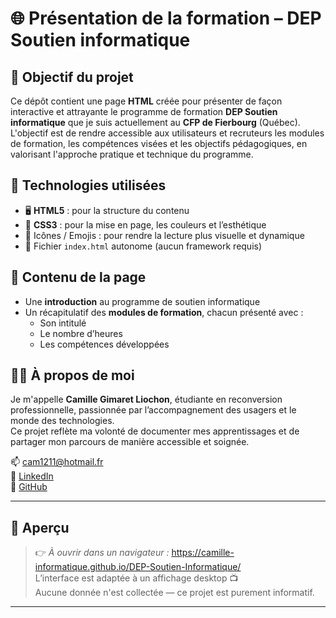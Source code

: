 # 🌐 Présentation de la formation – DEP Soutien informatique

## 🎯 Objectif du projet

Ce dépôt contient une page **HTML** créée pour présenter de façon interactive et attrayante le programme de formation **DEP Soutien informatique** que je suis actuellement au **CFP de Fierbourg** (Québec).  
L'objectif est de rendre accessible aux utilisateurs et recruteurs les modules de formation, les compétences visées et les objectifs pédagogiques, en valorisant l'approche pratique et technique du programme.

## 🧰 Technologies utilisées

- 🖥️ **HTML5** : pour la structure du contenu  
- 🎨 **CSS3** : pour la mise en page, les couleurs et l’esthétique  
- 🎯 Icônes / Emojis : pour rendre la lecture plus visuelle et dynamique  
- 📁 Fichier `index.html` autonome (aucun framework requis)

## 📂 Contenu de la page

- Une **introduction** au programme de soutien informatique  
- Un récapitulatif des **modules de formation**, chacun présenté avec :
  - Son intitulé
  - Le nombre d’heures
  - Les compétences développées

## 👩‍💻 À propos de moi

Je m'appelle **Camille Gimaret Liochon**, étudiante en reconversion professionnelle, passionnée par l’accompagnement des usagers et le monde des technologies.  
Ce projet reflète ma volonté de documenter mes apprentissages et de partager mon parcours de manière accessible et soignée.

📫 [cam1211@hotmail.fr](mailto:cam1211@hotmail.fr)  
🔗 [LinkedIn](https://fr.linkedin.com/in/camille-liochon)  
🐙 [GitHub](https://github.com/Camille-Informatique)

---

## 👀 Aperçu

> 👉 *À ouvrir dans un navigateur :* https://camille-informatique.github.io/DEP-Soutien-Informatique/      
> L’interface est adaptée à un affichage desktop 📺  
> Aucune donnée n'est collectée — ce projet est purement informatif.

---
